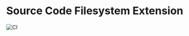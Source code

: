 Source Code Filesystem Extension
==================

![CI](https://github.com/phpactor/source-code-filesystem-extension/workflows/CI/badge.svg)
